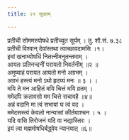 ```yaml
---
title: २९ सूक्तम्

---
```

प्रतीची सोममस्योषधे प्रतीच्युत सूर्यम् । तु. शौ.सं. ७.३८  
प्रतीची विश्वान् देवांस्तथा त्वाच्छावदामसि ।१।  
इमां खनाम्योषधिं नितत्नीमनुतन्तमाम् ।  
आयतः प्रतिनन्दनीं परायतो निवर्तनीम् ॥२ ॥  
अमुष्याहं परायत आयतो मनो अग्रभम् ।  
अग्रभं हस्त्यं मनो ऽथो हृदय्यं मनः ॥ ३ । ।  
मयि ते मन आहितं मयि चित्तं मयि व्रतम् ।  
ममेदपि क्रतावसो मम चित्ते सचावहै ॥४॥  
अहं वदानि मा त्वं सभायां घ त्वं वद ।  
ममेदसस्त्वं केवलो नान्यासां कीर्तयाश्चन । ५ ।  
यदि वासि तिरोजनं यदि वा नद्यास्तिरः ।  
इयं त्वा मह्ममोषधिर्बद्ध्वेव न्यानयात् ॥६॥  
  